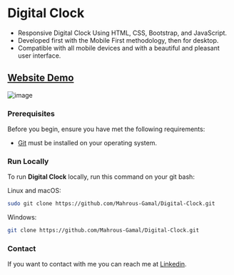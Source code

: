 # Digital Clock
- Responsive Digital Clock Using HTML, CSS, Bootstrap, and JavaScript.
- Developed first with the Mobile First methodology, then for desktop.
- Compatible with all mobile devices and with a beautiful and pleasant user interface.

## [Website Demo](https://mahrous-gamal.github.io/Digital-Clock/)

![image](https://github.com/Mahrous-Gamal/Digital-Clock/assets/105131896/f7bda7f6-b7af-431c-854d-ea25b5273234)


### Prerequisites

Before you begin, ensure you have met the following requirements:

* [Git](https://git-scm.com/downloads "Download Git") must be installed on your operating system.

### Run Locally

To run **Digital Clock** locally, run this command on your git bash:

Linux and macOS:

```bash
sudo git clone https://github.com/Mahrous-Gamal/Digital-Clock.git
```
Windows:

```bash
git clone https://github.com/Mahrous-Gamal/Digital-Clock.git
```

### Contact

If you want to contact with me you can reach me at [Linkedin](https://www.linkedin.com/in/mahrous-gamal-044693218/).

